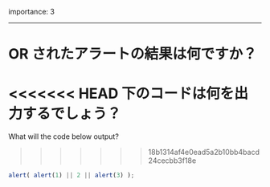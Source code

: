 importance: 3

---

# OR されたアラートの結果は何ですか？

<<<<<<< HEAD
下のコードは何を出力するでしょう？
=======
What will the code below output?
>>>>>>> 18b1314af4e0ead5a2b10bb4bacd24cecbb3f18e

```js
alert( alert(1) || 2 || alert(3) );
```
